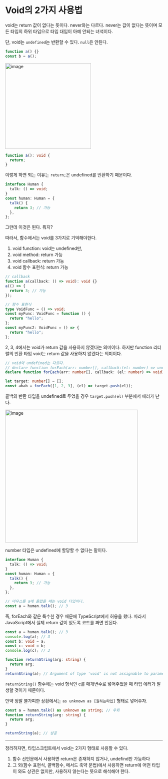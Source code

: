 # Void의 2가지 사용법

void는 return 값이 없다는 뜻이다. never와는 다르다. never는 값이 없다는 뜻이며 모든 타입의 하위 타입으로 타입 대입이 아예 안되는 녀석이다.

단, void는 `undefined`는 반환할 수 있다. `null`은 안된다.

```ts
function a() {}
const b = a();
```

<img width="274" alt="image" src="https://user-images.githubusercontent.com/59427983/237054520-d41b1d2c-31db-4c38-81f6-8a591bdc8c6f.png">

```ts
function a(): void {
  return;
}
```

이렇게 하면 되는 이유는 `return;`은 undefined를 반환하기 때문이다.

```ts
interface Human {
  talk: () => void;
}
const human: Human = {
  talk() {
    return 3; // 가능
  },
};
```

그런데 이것은 된다. 뭐지?

따라서, 함수에서는 void를 3가지로 기억해야한다.

1. void function: void는 undefined만,
2. void method: return 가능
3. void callback: return 가능
4. void 함수 표현식: return 가능

```ts
// callback
function a(callback: () => void): void {}
a(() => {
  return 3; // 가능
});

// 함수 표현식
type VoidFunc = () => void;
const myFunc: VoidFunc = function () {
  return "hello";
};
const myFunc2: VoidFunc = () => {
  return "hello";
};
```

2, 3, 4에서는 void가 return 값을 사용하지 않겠다는 의미이다. 하지만 function 리터럴의 반환 타입 void는 return 값을 사용하지 않겠다는 의미이다.

```ts
// void와 undefined는 다르다.
// declare function forEach(arr: number[], callback:(el: number) => undefined): void;
declare function forEach(arr: number[], callback: (el: number) => void): void;

let target: number[] = [];
const abab = forEach([1, 2, 3], (el) => target.push(el));
```

콜백의 반환 타입을 undefined로 두었을 경우 `target.push(el)` 부분에서 에러가 난다.

<img width="424" alt="image" src="https://github.com/pozafly/TIL/assets/59427983/3d67dedc-2b96-424e-8ab7-e95979b06874">

number 타입은 undefined에 할당할 수 없다는 말이다.

```ts
interface Human {
  talk: () => void;
}
const human: Human = {
  talk() {
    return 3; // 가능
  },
};

// 마우스를 a에 올렸을 때는 void 타입이다.
const a = human.talk(); // 3
```

즉, forEach와 같은 특수한 경우 때문에 TypeScript에서 허용을 했다. 따라서 JavaScript에서 실제 return 값이 있도록 코드를 짜면 안된다.

```ts
const a = human.talk(); // 3
console.log(a); // 3
const b: void = a;
const c: void = b;
console.log(c); // 3

function returnString(arg: string) {
  return arg;
}
returnString(a); // Argument of type 'void' is not assignable to parameter of type 'string'.
```

`returnString()` 함수에는 void 형식인 c를 매개변수로 넣어주었을 때 타입 에러가 발생할 것이기 때문이다.

만약 정말 불가피한 상황에서는 `as unknown as [원하는타입]` 형태로 넣어주자.

```ts
const a = human.talk() as unknown as string; // 우회
function returnString(arg: string) {
  return arg;
}

returnString(a); // 성공
```

---

정리하자면, 타입스크립트에서 void는 2가지 형태로 사용할 수 있다.

1. 함수 선언문에서 사용하면 return은 존재하지 않거나, undefind만 가능하다
2. 그 외(함수 표현식, 콜백함수, 메서드 축약 문법)에서 사용하면 return에 어떤 타입이 와도 상관은 없지만, 사용하지 않는다는 뜻으로 해석해야 한다.
